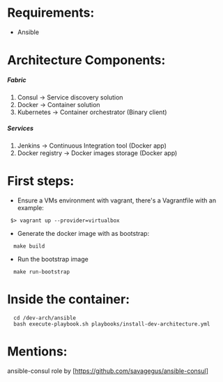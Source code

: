# Requirements:
- Ansible

# Architecture Components:
##### Fabric
1. Consul -> Service discovery solution
2. Docker -> Container solution
3. Kubernetes -> Container orchestrator (Binary client)

##### Services
1. Jenkins -> Continuous Integration tool (Docker app)
2. Docker registry -> Docker images storage (Docker app)

# First steps:
- Ensure a VMs environment with vagrant, there's a Vagrantfile with an example:
```shell
 $> vagrant up --provider=virtualbox
```
- Generate the docker image with as bootstrap:
```shell
  make build
```
- Run the bootstrap image
```shell
  make run-bootstrap
```
# Inside the container:
```shell
  cd /dev-arch/ansible
  bash execute-playbook.sh playbooks/install-dev-architecture.yml
```



# Mentions:
ansible-consul role by [https://github.com/savagegus/ansible-consul]
